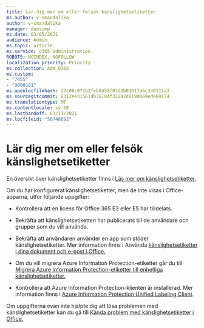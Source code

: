 ```yaml
---
title: Lär dig mer om eller felsök känslighetsetiketter
ms.author: v-smandalika
author: v-smandalika
manager: dansimp
ms.date: 03/05/2021
audience: Admin
ms.topic: article
ms.service: o365-administration
ROBOTS: NOINDEX, NOFOLLOW
localization_priority: Priority
ms.collection: Adm_O365
ms.custom:
- "7455"
- "9000181"
ms.openlocfilehash: 27c08c071b2feb8458f03d2b01017a6c348111a3
ms.sourcegitcommit: 6312ee31561db36104f32282d019d069ede69174
ms.translationtype: MT
ms.contentlocale: sv-SE
ms.lasthandoff: 03/11/2021
ms.locfileid: "50748692"
---
```

# <a name="learn-about-or-troubleshoot-sensitivity-labels"></a>Lär dig mer om eller felsök känslighetsetiketter

En översikt över känslighetsetiketter finns i [Läs mer om känslighetsetiketter.](https://docs.microsoft.com/microsoft-365/compliance/sensitivity-labels)

Om du har konfigurerat känslighetsetiketter, men de inte visas i Office-apparna, utför följande uppgifter:

- Kontrollera att en licens för Office 365 E3 eller E5 har tilldelats.

- Bekräfta att känslighetsetiketten har publicerats till de användare och grupper som du vill använda.

- Bekräfta att användaren använder en app som stöder känslighetsetiketter. Mer information finns i Använda [känslighetsetiketter i dina dokument och e-post i Office.](https://support.microsoft.com/topic/apply-sensitivity-labels-to-your-files-and-email-in-office-2f96e7cd-d5a4-403b-8bd7-4cc636bae0f9)

- Om du vill migrera Azure Information Protection-etiketter går du till [Migrera Azure Information Protection-etiketter till enhetliga känslighetsetiketter.](https://docs.microsoft.com/azure/information-protection/configure-policy-migrate-labels)

- Kontrollera att Azure Information Protection-klienten är installerad. Mer information finns i [Azure Information Protection Unified Labeling Client](https://docs.microsoft.com/azure/information-protection/rms-client/unifiedlabelingclient-version-release-history).

Om uppgifterna ovan inte hjälpte dig att lösa problemen med känslighetsetiketter kan du gå till [Kända problem med känslighetsetiketter i Office.](https://support.microsoft.com/topic/known-issues-with-sensitivity-labels-in-office-b169d687-2bbd-4e21-a440-7da1b2743edc)

